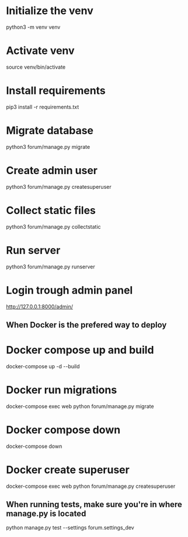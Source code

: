 
# Initialize the venv

python3 -m venv venv


# Activate venv

source venv/bin/activate


# Install requirements

pip3 install -r requirements.txt


# Migrate database

python3 forum/manage.py migrate

# Create admin user

python3 forum/manage.py createsuperuser

# Collect static files

python3 forum/manage.py collectstatic

# Run server

python3 forum/manage.py runserver

# Login trough admin panel

http://127.0.0.1:8000/admin/

## When Docker is the prefered way to deploy

# Docker compose up and build
docker-compose up -d --build

# Docker run migrations
docker-compose exec web python forum/manage.py migrate

# Docker compose down
docker-compose down

# Docker create superuser
docker-compose exec web python forum/manage.py createsuperuser

## When running tests, make sure you're in where manage.py is located
python manage.py test --settings forum.settings_dev

